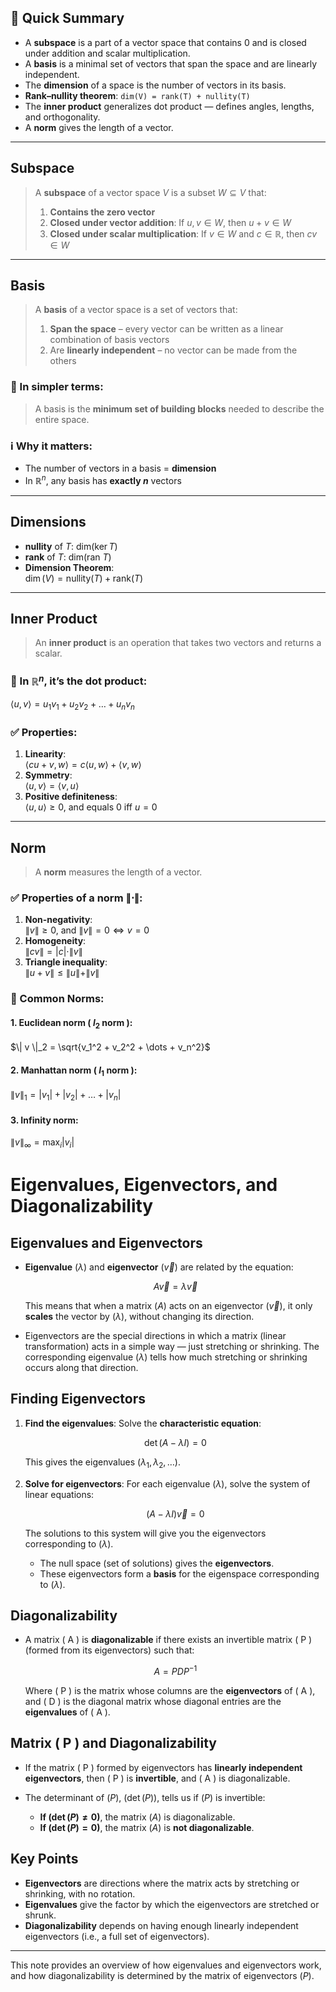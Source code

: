 ## 📘 Quick Summary

- A **subspace** is a part of a vector space that contains 0 and is closed under addition and scalar multiplication.  
- A **basis** is a minimal set of vectors that span the space and are linearly independent.  
- The **dimension** of a space is the number of vectors in its basis.  
- **Rank–nullity theorem**: `dim(V) = rank(T) + nullity(T)`  
- The **inner product** generalizes dot product — defines angles, lengths, and orthogonality.  
- A **norm** gives the length of a vector.

---

## Subspace  

> A **subspace** of a vector space $V$ is a subset $W \subseteq V$ that:
>
> 1. **Contains the zero vector**  
> 2. **Closed under vector addition**: If $u, v \in W$, then $u + v \in W$  
> 3. **Closed under scalar multiplication**: If $v \in W$ and $c \in \mathbb{R}$, then $cv \in W$

---

## Basis  

> A **basis** of a vector space is a set of vectors that:
> 1. **Span the space** – every vector can be written as a linear combination of basis vectors  
> 2. Are **linearly independent** – no vector can be made from the others

### 🔹 In simpler terms:
> A basis is the **minimum set of building blocks** needed to describe the entire space.

### ℹ️ Why it matters:
- The number of vectors in a basis = **dimension**  
- In $\mathbb{R}^n$, any basis has **exactly $n$** vectors

---

## Dimensions  

- **nullity** of $T$: $\text{dim}(\ker T)$  
- **rank** of $T$: $\text{dim}(\text{ran } T)$  
- **Dimension Theorem**:  
  $\dim(V) = \text{nullity}(T) + \text{rank}(T)$

---

## Inner Product  

> An **inner product** is an operation that takes two vectors and returns a scalar.

### 🧮 In $\mathbb{R}^n$, it’s the dot product:
$\langle u, v \rangle = u_1v_1 + u_2v_2 + \dots + u_nv_n$

### ✅ Properties:
1. **Linearity**:  
   $\langle cu + v, w \rangle = c\langle u, w \rangle + \langle v, w \rangle$  
2. **Symmetry**:  
   $\langle u, v \rangle = \langle v, u \rangle$  
3. **Positive definiteness**:  
   $\langle u, u \rangle \geq 0$, and equals 0 iff $u = 0$

---

## Norm  

> A **norm** measures the length of a vector.

### ✅ Properties of a norm $\| \cdot \|$:

1. **Non-negativity**:  
   $\| v \| \geq 0$, and $\| v \| = 0 \iff v = 0$  
2. **Homogeneity**:  
   $\| cv \| = |c| \cdot \| v \|$  
3. **Triangle inequality**:  
   $\| u + v \| \leq \| u \| + \| v \|$

### 🔸 Common Norms:

#### 1. Euclidean norm ( $l_2$ norm ):
$\| v \|_2 = \sqrt{v_1^2 + v_2^2 + \dots + v_n^2}$

#### 2. Manhattan norm ( $l_1$ norm ):
$\| v \|_1 = |v_1| + |v_2| + \dots + |v_n|$

#### 3. Infinity norm:
$\| v \|_\infty = \max_i |v_i|$

# Eigenvalues, Eigenvectors, and Diagonalizability

## Eigenvalues and Eigenvectors

- **Eigenvalue** $( \lambda )$ and **eigenvector** $( \vec{v} )$ are related by the equation:
  
  $$ A \vec{v} = \lambda \vec{v} $$

  This means that when a matrix $( A )$ acts on an eigenvector $( \vec{v} )$, it only **scales** the vector by $( \lambda )$, without changing its direction.

- Eigenvectors are the special directions in which a matrix (linear transformation) acts in a simple way — just stretching or shrinking. The corresponding eigenvalue $( \lambda )$ tells how much stretching or shrinking occurs along that direction.

## Finding Eigenvectors

1. **Find the eigenvalues**: Solve the **characteristic equation**:
   
   $$ \det(A - \lambda I) = 0 $$

   This gives the eigenvalues $( \lambda_1, \lambda_2, \dots )$.

2. **Solve for eigenvectors**: For each eigenvalue $( \lambda )$, solve the system of linear equations:

   $$ (A - \lambda I) \vec{v} = 0 $$

   The solutions to this system will give you the eigenvectors corresponding to $( \lambda )$.

   - The null space (set of solutions) gives the **eigenvectors**.
   - These eigenvectors form a **basis** for the eigenspace corresponding to $( \lambda )$.

## Diagonalizability

- A matrix \( A \) is **diagonalizable** if there exists an invertible matrix \( P \) (formed from its eigenvectors) such that:

  $$ A = P D P^{-1} $$

  Where \( P \) is the matrix whose columns are the **eigenvectors** of \( A \), and \( D \) is the diagonal matrix whose diagonal entries are the **eigenvalues** of \( A \).

## Matrix \( P \) and Diagonalizability

- If the matrix \( P \) formed by eigenvectors has **linearly independent eigenvectors**, then \( P \) is **invertible**, and \( A \) is diagonalizable.
  
- The determinant of $( P )$, $( \det(P) )$, tells us if $( P )$ is invertible:
  - **If $( \det(P) \neq 0 )$**, the matrix $( A )$ is diagonalizable.
  - **If $( \det(P) = 0 )$**, the matrix $( A )$ is **not diagonalizable**.

## Key Points

- **Eigenvectors** are directions where the matrix acts by stretching or shrinking, with no rotation.
- **Eigenvalues** give the factor by which the eigenvectors are stretched or shrunk.
- **Diagonalizability** depends on having enough linearly independent eigenvectors (i.e., a full set of eigenvectors).

---

This note provides an overview of how eigenvalues and eigenvectors work, and how diagonalizability is determined by the matrix of eigenvectors $( P )$.
